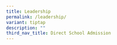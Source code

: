 ```yaml
---
title: Leadership
permalink: /leadership/
variant: tiptap
description: ""
third_nav_title: Direct School Admission
---
```

